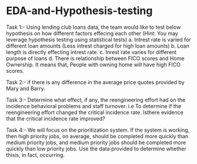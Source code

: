 # EDA-and-Hypothesis-testing
Task 1:- Using lending club loans data, the team would like to test below hypothesis on how different factors effecing each other (Hint: You may leverage hypothesis testing using statistical tests) a. Intrest rate is varied for different loan amounts (Less intrest charged for high loan amounts) b. Loan length is directly effecting intrest rate. c. Inrest rate varies for different purpose of loans d. There is relationship between FICO scores and Home Ownership. It means that, People with owning home will have high FICO scores.

Task 2:- if there is any difference in the average price quotes provided by Mary and Barry.

Task 3:- Determine what effect, if any, the reengineering effort had on the incidence behavioral problems and staff turnover. i.e To determine if the reengineering effort changed the critical incidence rate. Isthere evidence that the critical incidence rate improved?

Task 4:- We will focus on the prioritization system. If the system is working, then high priority jobs, on average, should be completed more quickly than medium priority jobs, and medium priority jobs should be completed more quickly than low priority jobs. Use the data provided to determine whether thisis, in fact, occurring.
